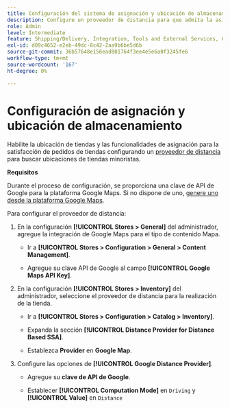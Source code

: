 ```yaml
---
title: Configuración del sistema de asignación y ubicación de almacenamiento
description: Configure un proveedor de distancia para que admita la asignación de ubicación de tienda en la interfaz de usuario de la tienda. Las soluciones Store Fulfillment requieren un proveedor a distancia que habilite la búsqueda en tiendas minoristas y otras capacidades de asignación y programación para el flujo de trabajo de entrega de extremo a extremo.
role: Admin
level: Intermediate
feature: Shipping/Delivery, Integration, Tools and External Services, Configuration
exl-id: d09c4652-e2eb-49dc-8c42-2aa9b6be5d6b
source-git-commit: 36b57648e156ead801764f3ee4e5e6a0f3245fe6
workflow-type: tm+mt
source-wordcount: '167'
ht-degree: 0%

---
```


# Configuración de asignación y ubicación de almacenamiento

Habilite la ubicación de tiendas y las funcionalidades de asignación para la satisfacción de pedidos de tiendas configurando un [proveedor de distancia](https://docs.magento.com/user-guide/catalog/inventory-configure-distance-priority.html) para buscar ubicaciones de tiendas minoristas.

**Requisitos**

Durante el proceso de configuración, se proporciona una clave de API de Google para la plataforma Google Maps. Si no dispone de uno, [genere uno desde la plataforma Google Maps](https://docs.magento.com/user-guide/catalog/inventory-configure-distance-priority.html#configure-google-maps).

Para configurar el proveedor de distancia:

1. En la configuración **[!UICONTROL Stores > General]** del administrador, agregue la integración de Google Maps para el tipo de contenido Mapa.

   - Ir a **[!UICONTROL Stores > Configuration  > General > Content Management]**.

   - Agregue su clave API de Google al campo **[!UICONTROL Google Maps API Key]**.

1. En la configuración **[!UICONTROL Stores > Inventory]** del administrador, seleccione el proveedor de distancia para la realización de la tienda.

   - Ir a **[!UICONTROL Stores > Configuration > Catalog > Inventory]**.

   - Expanda la sección **[!UICONTROL Distance Provider for Distance Based SSA]**.

   - Establezca **Provider** en **Google Map**.

1. Configure las opciones de **[!UICONTROL Google Distance Provider]**.

   - Agregue su **clave de API de Google**.

   - Establecer **[!UICONTROL Computation Mode]** en `Driving` y **[!UICONTROL Value]** en `Distance`
